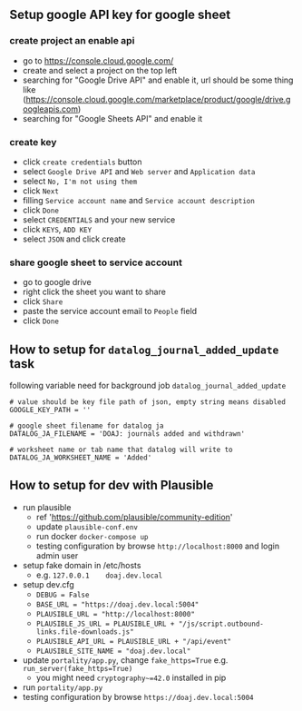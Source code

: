Setup google API key for google sheet
------------------------------------------

### create project an enable api

* go to https://console.cloud.google.com/
* create and select a project on the top left
* searching for "Google Drive API" and enable it, url should be some thing
  like (https://console.cloud.google.com/marketplace/product/google/drive.googleapis.com)
* searching for "Google Sheets API" and enable it

### create key

* click `create credentials` button
* select `Google Drive API` and `Web server` and `Application data`
* select `No, I'm not using them`
* click `Next`
* filling `Service account name` and `Service account description`
* click `Done`
* select `CREDENTIALS` and your new service
* click `KEYS`, `ADD KEY`
* select `JSON` and click create

### share google sheet to service account

* go to google drive
* right click the sheet you want to share
* click `Share`
* paste the service account email to `People` field
* click `Done`

How to setup for `datalog_journal_added_update` task
--------------------------------------------------
following variable need for background job `datalog_journal_added_update`

```
# value should be key file path of json, empty string means disabled
GOOGLE_KEY_PATH = ''

# google sheet filename for datalog ja
DATALOG_JA_FILENAME = 'DOAJ: journals added and withdrawn'

# worksheet name or tab name that datalog will write to
DATALOG_JA_WORKSHEET_NAME = 'Added'
```

How to setup for dev with Plausible
-----------------------------------

* run plausible
  * ref 'https://github.com/plausible/community-edition'
  * update `plausible-conf.env`
  * run docker `docker-compose up`
  * testing configuration by browse `http://localhost:8000` and login admin user
* setup fake domain in /etc/hosts
  * e.g. `127.0.0.1    doaj.dev.local`
* setup dev.cfg
  * `DEBUG = False`
  * `BASE_URL = "https://doaj.dev.local:5004"`
  * `PLAUSIBLE_URL = "http://localhost:8000"`
  * `PLAUSIBLE_JS_URL = PLAUSIBLE_URL + "/js/script.outbound-links.file-downloads.js"`
  * `PLAUSIBLE_API_URL = PLAUSIBLE_URL + "/api/event"`
  * `PLAUSIBLE_SITE_NAME = "doaj.dev.local"`
* update `portality/app.py`, change `fake_https=True` e.g. `run_server(fake_https=True)`
  *  you might need `cryptography~=42.0` installed in pip
* run `portality/app.py`
* testing configuration by browse `https://doaj.dev.local:5004`



